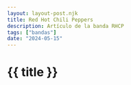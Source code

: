 ```yaml
---
layout: layout-post.njk
title: Red Hot Chili Peppers
description: Artículo de la banda RHCP
tags: ["bandas"]
date: "2024-05-15"
---
```


# {{ title }}
